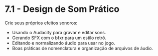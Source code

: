 # 7.1 - Design de Som Prático

Crie seus próprios efeitos sonoros:
- Usando o Audacity para gravar e editar sons.
- Gerando SFX com o bfxr para um estilo retrô.
- Editando e normalizando áudio para usar no jogo.
- Boas práticas de nomenclatura e organização de arquivos de áudio.
